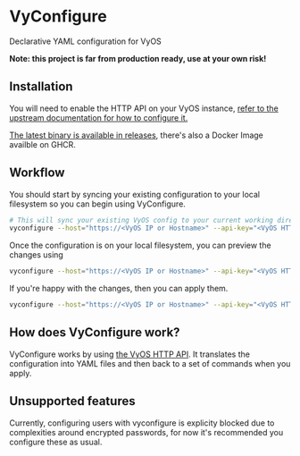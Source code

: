 # VyConfigure

Declarative YAML configuration for VyOS

__Note: this project is far from production ready, use at your own risk!__

## Installation

You will need to enable the HTTP API on your VyOS instance, [refer to the upstream documentation for how to configure it.](https://docs.vyos.io/en/latest/configuration/service/https.html)

[The latest binary is available in releases](https://github.com/charlie-haley/vyconfigure/releases), there's also a Docker Image availble on GHCR.

## Workflow
You should start by syncing your existing configuration to your local filesystem so you can begin using VyConfigure.
```bash
# This will sync your existing VyOS config to your current working directory
vyconfigure --host="https://<VyOS IP or Hostname>" --api-key="<VyOS HTTP API key>" sync
```

Once the configuration is on your local filesystem, you can preview the changes using
```bash
vyconfigure --host="https://<VyOS IP or Hostname>" --api-key="<VyOS HTTP API key>" plan
```

If you're happy with the changes, then you can apply them.
```bash
vyconfigure --host="https://<VyOS IP or Hostname>" --api-key="<VyOS HTTP API key>" apply
```

## How does VyConfigure work?
VyConfigure works by using [the VyOS HTTP API](https://docs.vyos.io/en/latest/configuration/service/https.html). It translates the configuration into YAML files and then back to a set of commands when you apply.

## Unsupported features
Currently, configuring users with vyconfigure is explicity blocked due to complexities around encrypted passwords, for now it's recommended you configure these as usual.
